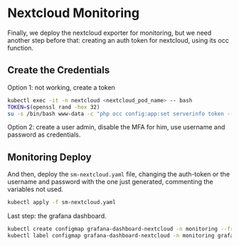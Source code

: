 # Nextcloud Monitoring

Finally, we deploy the nextcloud exporter for monitoring, but we need another step before that: creating an auth token for nextcloud, using its occ function.

## Create the Credentials

Option 1: not working, create a token

```bash
kubectl exec -it -n nextcloud <nextcloud_pod_name> -- bash
TOKEN=$(openssl rand -hex 32)
su -s /bin/bash www-data -c "php occ config:app:set serverinfo token --value "$TOKEN""
```

Option 2: create a user admin, disable the MFA for him, use username and password as credentials.

## Monitoring Deploy

And then, deploy the `sm-nextcloud.yaml` file, changing the auth-token or the username and password with the one just generated, commenting the variables not used.

```bash
kubectl apply -f sm-nextcloud.yaml
```

Last step: the grafana dashboard.

```bash
kubectl create configmap grafana-dashboard-nextcloud -n monitoring --from-file=nextcloud-grafana.json
kubectl label configmap grafana-dashboard-nextcloud -n monitoring grafana_dashboard="1"
```
